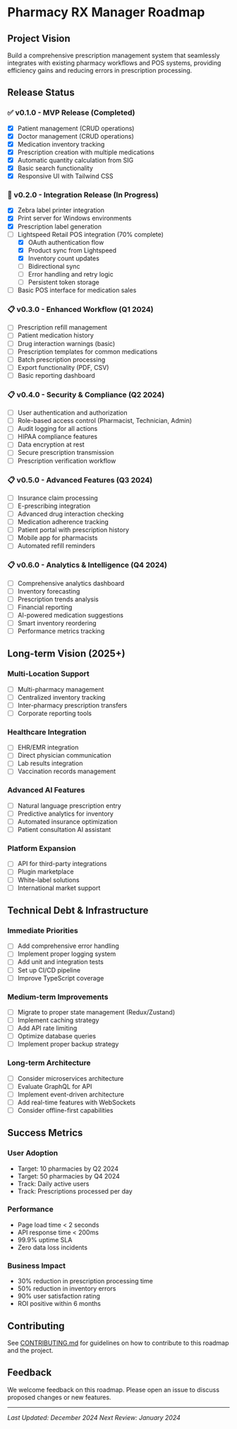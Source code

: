 # Pharmacy RX Manager Roadmap

## Project Vision
Build a comprehensive prescription management system that seamlessly integrates with existing pharmacy workflows and POS systems, providing efficiency gains and reducing errors in prescription processing.

## Release Status

### ✅ v0.1.0 - MVP Release (Completed)
- [x] Patient management (CRUD operations)
- [x] Doctor management (CRUD operations)
- [x] Medication inventory tracking
- [x] Prescription creation with multiple medications
- [x] Automatic quantity calculation from SIG
- [x] Basic search functionality
- [x] Responsive UI with Tailwind CSS

### 🚧 v0.2.0 - Integration Release (In Progress)
- [x] Zebra label printer integration
- [x] Print server for Windows environments
- [x] Prescription label generation
- [ ] Lightspeed Retail POS integration (70% complete)
  - [x] OAuth authentication flow
  - [x] Product sync from Lightspeed
  - [x] Inventory count updates
  - [ ] Bidirectional sync
  - [ ] Error handling and retry logic
  - [ ] Persistent token storage
- [ ] Basic POS interface for medication sales

### 📋 v0.3.0 - Enhanced Workflow (Q1 2024)
- [ ] Prescription refill management
- [ ] Patient medication history
- [ ] Drug interaction warnings (basic)
- [ ] Prescription templates for common medications
- [ ] Batch prescription processing
- [ ] Export functionality (PDF, CSV)
- [ ] Basic reporting dashboard

### 📋 v0.4.0 - Security & Compliance (Q2 2024)
- [ ] User authentication and authorization
- [ ] Role-based access control (Pharmacist, Technician, Admin)
- [ ] Audit logging for all actions
- [ ] HIPAA compliance features
- [ ] Data encryption at rest
- [ ] Secure prescription transmission
- [ ] Prescription verification workflow

### 📋 v0.5.0 - Advanced Features (Q3 2024)
- [ ] Insurance claim processing
- [ ] E-prescribing integration
- [ ] Advanced drug interaction checking
- [ ] Medication adherence tracking
- [ ] Patient portal with prescription history
- [ ] Mobile app for pharmacists
- [ ] Automated refill reminders

### 📋 v0.6.0 - Analytics & Intelligence (Q4 2024)
- [ ] Comprehensive analytics dashboard
- [ ] Inventory forecasting
- [ ] Prescription trends analysis
- [ ] Financial reporting
- [ ] AI-powered medication suggestions
- [ ] Smart inventory reordering
- [ ] Performance metrics tracking

## Long-term Vision (2025+)

### Multi-Location Support
- [ ] Multi-pharmacy management
- [ ] Centralized inventory tracking
- [ ] Inter-pharmacy prescription transfers
- [ ] Corporate reporting tools

### Healthcare Integration
- [ ] EHR/EMR integration
- [ ] Direct physician communication
- [ ] Lab results integration
- [ ] Vaccination records management

### Advanced AI Features
- [ ] Natural language prescription entry
- [ ] Predictive analytics for inventory
- [ ] Automated insurance optimization
- [ ] Patient consultation AI assistant

### Platform Expansion
- [ ] API for third-party integrations
- [ ] Plugin marketplace
- [ ] White-label solutions
- [ ] International market support

## Technical Debt & Infrastructure

### Immediate Priorities
- [ ] Add comprehensive error handling
- [ ] Implement proper logging system
- [ ] Add unit and integration tests
- [ ] Set up CI/CD pipeline
- [ ] Improve TypeScript coverage

### Medium-term Improvements
- [ ] Migrate to proper state management (Redux/Zustand)
- [ ] Implement caching strategy
- [ ] Add API rate limiting
- [ ] Optimize database queries
- [ ] Implement proper backup strategy

### Long-term Architecture
- [ ] Consider microservices architecture
- [ ] Evaluate GraphQL for API
- [ ] Implement event-driven architecture
- [ ] Add real-time features with WebSockets
- [ ] Consider offline-first capabilities

## Success Metrics

### User Adoption
- Target: 10 pharmacies by Q2 2024
- Target: 50 pharmacies by Q4 2024
- Track: Daily active users
- Track: Prescriptions processed per day

### Performance
- Page load time < 2 seconds
- API response time < 200ms
- 99.9% uptime SLA
- Zero data loss incidents

### Business Impact
- 30% reduction in prescription processing time
- 50% reduction in inventory errors
- 90% user satisfaction rating
- ROI positive within 6 months

## Contributing

See [CONTRIBUTING.md](CONTRIBUTING.md) for guidelines on how to contribute to this roadmap and the project.

## Feedback

We welcome feedback on this roadmap. Please open an issue to discuss proposed changes or new features.

---

*Last Updated: December 2024*
*Next Review: January 2024* 